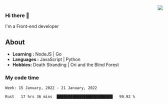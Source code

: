 <img align='right' src="https://github-readme-stats.vercel.app/api?username=strugglebak&show_icons=true">

### Hi there 👋

I'm a Front-end developer

## About

-  **Learning :** NodeJS | Go
-  **Languages :** JavaScript | Python
-  **Hobbies:** Death Stranding | Ori and the Blind Forest

### My code time

<!--START_SECTION:waka-->
```text
Week: 15 January, 2022 - 21 January, 2022

Rust   17 hrs 36 mins  █████████████████████████   99.92 % 
```
<!--END_SECTION:waka-->
